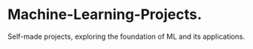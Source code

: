 # Machine-Learning-Projects.
Self-made projects, exploring the foundation of ML and its applications.
